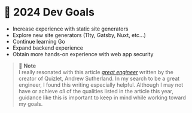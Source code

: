 # 🌄 2024 Dev Goals

- Increase experience with static site generators<br>
- Explore new site generators (11ty, Gatsby, Nuxt, etc...)<br>
- Continue learning Go<br>
- Expand backend experience<br>
- Obtain more hands-on experience with web app security

> 📝 **Note**<br>
> I really resonated with this article [_great engineer_](https://asuth.com/great-engineer) written by the creator of Quizlet, Andrew Sutherland. In my search to be a great engineer, I found this writing especially helpful. Although I may not have or achieve _all_ of the qualities listed in the article this year, guidance like this is important to keep in mind while working toward my goals.
